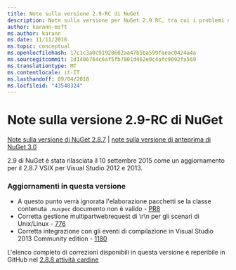 ```yaml
---
title: Note sulla versione 2.9-RC di NuGet
description: Note sulla versione per NuGet 2.9 RC, tra cui i problemi noti, correzioni di bug, funzionalità aggiunte e dcr.
author: karann-msft
ms.author: karann
ms.date: 11/11/2016
ms.topic: conceptual
ms.openlocfilehash: 17c1c3a0c91928602aa47b5ba599faeac0424a4a
ms.sourcegitcommit: 1d1406764c6af5fb7801d462e0c4afc9092fa569
ms.translationtype: MT
ms.contentlocale: it-IT
ms.lasthandoff: 09/04/2018
ms.locfileid: "43548324"
---
```

# <a name="nuget-29-rc-release-notes"></a>Note sulla versione 2.9-RC di NuGet

[Note sulla versione di NuGet 2.8.7](../release-notes/nuget-2.8.7.md) | [note sulla versione di anteprima di NuGet 3.0](../release-notes/nuget-3.0-preview.md)

2.9 di NuGet è stata rilasciata il 10 settembre 2015 come un aggiornamento per il 2.8.7 VSIX per Visual Studio 2012 e 2013.

### <a name="updates-in-this-release"></a>Aggiornamenti in questa versione

* A questo punto verrà ignorata l'elaborazione pacchetti se la classe contenuta `.nuspec` documento non è valido - [PR8](https://github.com/NuGet/NuGet2/pull/8)
* Corretta gestione multipartwebrequest di \r\n per gli scenari di Unix/Linux - [776](https://github.com/NuGet/Home/issues/776)
* Corretta integrazione con gli eventi di compilazione in Visual Studio 2013 Community edition - [1180](https://github.com/NuGet/Home/issues/1180)


L'elenco completo di correzioni disponibili in questa versione è reperibile in GitHub nel [2.8.8 attività cardine](https://github.com/NuGet/Home/issues?q=milestone%3A2.8.8+is%3Aclosed)
